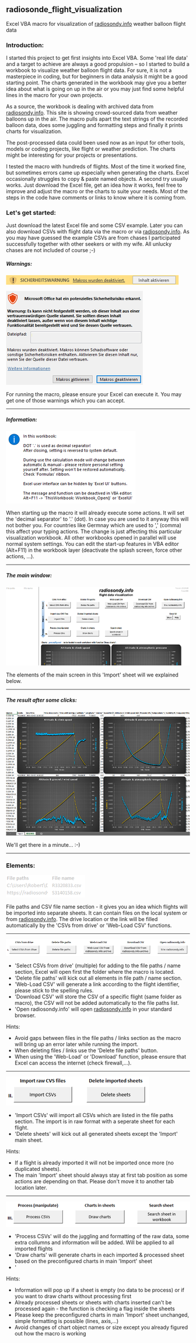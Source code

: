 ## radiosonde_flight_visualization
Excel VBA macro for visualization of [radiosondy.info](https://radiosondy.info) weather balloon flight data

### Introduction:
I started this project to get first insights into Excel VBA. Some 'real life data' and a target to achieve are always a good propulsion – so I started to build a workbook to visualize weather balloon flight data. 
For sure, it is not a masterpiece in coding, but for beginners in data analysis it might be a good starting point. The charts generated in the workbook may give you a better idea about what is going on up in the air or you may just find some helpful lines in the macro for your own projects.

As a source, the workbook is dealing with archived data from [radiosondy.info](https://radiosondy.info). This site is showing crowd-sourced data from weather balloons up in the air. 
The macro pulls apart the text strings of the recorded balloon data, does some juggling and formatting steps and finally it prints charts for visualization.

The post-processed data could been used now as an input for other tools, models or coding projects, like flight or weather prediction. The charts might be interesting for your projects or presentations.

I tested the macro with hundreds of flights. Most of the time it worked fine, but sometimes errors came up especially when generating the charts. Excel occasionally struggles to copy & paste named objects. A second try usually works. Just download the Excel file, get an idea how it works, feel free to improve and adjust the macro or the charts to suite your needs. Most of the steps in the code have comments or links to know where it is coming from.

### Let's get started:
Just download the latest Excel file and some CSV example. Later you can also download CSVs with flight data via the macro or via [radiosondy.info](https://radiosondy.info). As you may have guessed the example CSVs are from chases I participated successfully together with other seekers or with my wife. All unlucky chases are not included of course ;-)


##### Warnings:

![Activate_Macros.PNG](__used_asset__/Activate_Macros.PNG)

![Activate_Macros_2.PNG](__used_asset__/Activate_Macros_2.PNG)

For running the macro, please ensure your Excel can execute it. You may get one of those warnings which you can accept.

---

##### Information:

![Information_splash_screen.PNG](__used_asset__/Information_splash_screen.PNG)

When starting up the macro it will already execute some actions. It will set the 'decimal separator' to '.' (dot). In case you are used to it anyway this will not bother you. For countries like Germnay which are used to ',' (comma) this affect your typing actions.
The change is just affecting this particular visualization workbook. All other workbooks opened in parallel will use normal system settings.
You can edit the start-up features in VBA editor (Alt+F11) in the workbook layer (deactivate the splash screen, force other actions, ...).
 
---

##### The main window:
![Main_window.png](__used_asset__/Main_window.png)

The elements of the main screen in this 'Import' sheet will we explained below.

---

##### The result after some clicks:
![Example_output.png](__used_asset__/Example_output.png)

We'll get there in a minute... :-)

---

### Elements:

![Overview_Files.PNG](__used_asset__/Overview_Files.PNG)

File paths and CSV file name section - it gives you an idea which flights will be imported into separate sheets. It can contain files on the local system or from [radiosondy.info](https://radiosondy.info). The drive location or the link will be filled automatically by the 'CSVs from drive' or 'Web-Load CSV' functions.

---

![Buttons_I.PNG](__used_asset__/Buttons_I.PNG)

- 'Select CSVs from drive' (multiple) for adding to the file paths / name section, Excel will open first the folder where the macro is located.
- 'Delete file paths' will kick out all elements in file path / name section.
- 'Web-Load CSV' will generate a link according to the flight identifier, please stick to the spelling rules.
- 'Download CSV' will store the CSV of a specific flight (same folder as macro), the CSV will not be added automatically to the file paths list.
- 'Open radiosondy.info' will open [radiosondy.info](https://radiosondy.info) in your standard browser.

Hints:
- Avoid gaps between files in the file paths / links section as the macro will bring up an error later while running the import.
- When deleting files / links use the 'Delete file paths' button.
- When using the 'Web-Load' or 'Download' function, please ensure that Excel can access the internet (check firewall,...).

---

![Buttons_II.PNG](__used_asset__/Buttons_II.PNG)

- 'Import CSVs' will import all CSVs which are listed in the file paths section. The import is in raw format with a seperate sheet for each flight.
- 'Delete sheets' will kick out all generated sheets except the 'Import' main sheet.

Hints:
- If a flight is already imported it will not be imported once more (no duplicated sheets).
- The main 'Import' sheet should always stay at first tab position as some actions are depending on that. Please don't move it to another tab location later.

---

![Buttons_III.PNG](__used_asset__/Buttons_III.PNG)

- 'Process CSVs' will do the juggling and formatting of the raw data, some extra collumns and information will be added. Will be applied to all imported flights
- 'Draw charts' will generate charts in each imported & processed sheet based on the preconfigured charts in main 'Import' sheet
- '

Hints:
- Information will pop up if a sheet is empty (no data to be process) or if you want to draw charts without processing first
- Already processed sheets or sheets with charts inserted can't be processed again - the function is checking a flag inside the sheets
- Please keep the preconfigured charts in main 'Import' sheet unchanged, simple formatting is possible (lines, axis,...)
- Avoid changes of chart object names or size except you already figured out how the macro is working


